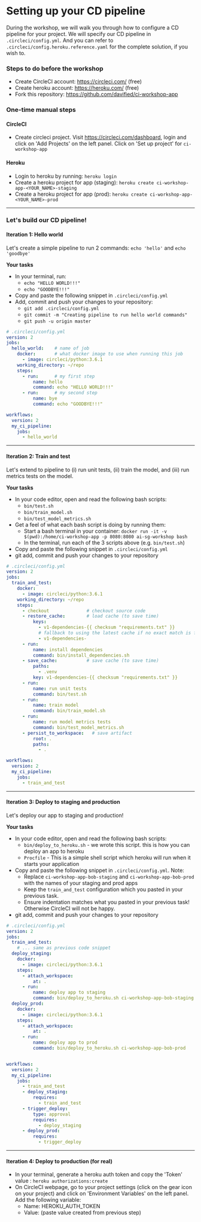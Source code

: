 # Setting up your CD pipeline

During the workshop, we will walk you through how to configure a CD pipeline for your project. We will specify our CD pipeline in `.circleci/config.yml`. And you can refer to `.circleci/config.heroku.reference.yaml` for the complete solution, if you wish to.

### Steps to do before the workshop
- Create CircleCI account: https://circleci.com/ (free)
- Create heroku account: https://heroku.com/ (free)
- Fork this repository: https://github.com/davified/ci-workshop-app

### One-time manual steps
#### CircleCI
- Create circleci project. Visit https://circleci.com/dashboard, login and click on 'Add Projects' on the left panel. Click on 'Set up project' for `ci-workshop-app`

#### Heroku
- Login to heroku by running: `heroku login`
- Create a heroku project for app (staging): `heroku create ci-workshop-app-<YOUR_NAME>-staging`
- Create a heroku project for app (prod): `heroku create ci-workshop-app-<YOUR_NAME>-prod`

___

### Let's build our CD pipeline!

#### Iteration 1: Hello world

Let's create a simple pipeline to run 2 commands: `echo 'hello'` and `echo 'goodbye'`

**Your tasks**
- In your terminal, run:
  - `echo "HELLO WORLD!!!"`
  - `echo "GOODBYE!!!"`
- Copy and paste the following snippet in `.circleci/config.yml`
- Add, commit and push your changes to your repository:
  - `git add .circleci/config.yml`
  - `git commit -m "Creating pipeline to run hello world commands"`
  - `git push -u origin master`

```yaml
# .circleci/config.yml
version: 2
jobs:
  hello_world:    # name of job
    docker:       # what docker image to use when running this job 
      - image: circleci/python:3.6.1
    working_directory: ~/repo
    steps:
      - run:      # my first step
          name: hello
          command: echo "HELLO WORLD!!!"
      - run:      # my second step
          name: bye
          command: echo "GOODBYE!!!"

workflows:
  version: 2
  my_ci_pipeline:
    jobs:
      - hello_world
```

___

#### Iteration 2: Train and test

Let's extend to pipeline to (i) run unit tests, (ii) train the model, and (iii) run metrics tests on the model.

**Your tasks**
- In your code editor, open and read the following bash scripts:
  - `bin/test.sh`
  - `bin/train_model.sh`
  - `bin/test_model_metrics.sh`
- Get a feel of what each bash script is doing by running them:
  - Start a bash terminal in your container: `docker run -it -v $(pwd):/home/ci-workshop-app -p 8080:8080 ai-sg-workshop bash`
  - In the terminal, run each of the 3 scripts above (e.g. `bin/test.sh`)
- Copy and paste the following snippet in `.circleci/config.yml`
- git add, commit and push your changes to your repository

```yaml
# .circleci/config.yml
version: 2
jobs:
  train_and_test:
    docker:
      - image: circleci/python:3.6.1
    working_directory: ~/repo
    steps:
      - checkout              # checkout source code
      - restore_cache:        # load cache (to save time)
          keys:
            - v1-dependencies-{{ checksum "requirements.txt" }}
            # fallback to using the latest cache if no exact match is found
            - v1-dependencies-
      - run:
          name: install dependencies
          command: bin/install_dependencies.sh
      - save_cache:           # save cache (to save time)
          paths:
            - .venv
          key: v1-dependencies-{{ checksum "requirements.txt" }}
      - run:
          name: run unit tests
          command: bin/test.sh
      - run:
          name: train model
          command: bin/train_model.sh
      - run:
          name: run model metrics tests
          command: bin/test_model_metrics.sh
      - persist_to_workspace:   # save artifact
          root: .
          paths:
            - .

workflows:
  version: 2
  my_ci_pipeline:
    jobs:
      - train_and_test
```

___

#### Iteration 3: Deploy to staging and production

Let's deploy our app to staging and production!

**Your tasks**
- In your code editor, open and read the following bash scripts:
  - `bin/deploy_to_heroku.sh` - we wrote this script. this is how you can deploy an app to heroku
  - `Procfile` - This is a simple shell script which heroku will run when it starts your application
- Copy and paste the following snippet in `.circleci/config.yml`. Note:
  - Replace `ci-workshop-app-bob-staging` and `ci-workshop-app-bob-prod` with the names of your staging and prod apps
  - Keep the `train_and_test` configuration which you pasted in your previous task.
  - Ensure indentation matches what you pasted in your previous task! Otherwise CircleCI will not be happy.
- git add, commit and push your changes to your repository


```yaml
# .circleci/config.yml
version: 2
jobs:
  train_and_test:
    # ... same as previous code snippet
  deploy_staging:
    docker:
      - image: circleci/python:3.6.1
    steps:
      - attach_workspace:
          at: .
      - run:
          name: deploy app to staging
          command: bin/deploy_to_heroku.sh ci-workshop-app-bob-staging
  deploy_prod:
    docker:
      - image: circleci/python:3.6.1
    steps:
      - attach_workspace:
          at: .
      - run:
          name: deploy app to prod
          command: bin/deploy_to_heroku.sh ci-workshop-app-bob-prod


workflows:
  version: 2
  my_ci_pipeline:
    jobs:
      - train_and_test
      - deploy_staging:
          requires:
            - train_and_test
      - trigger_deploy:
          type: approval
          requires:
            - deploy_staging
      - deploy_prod:
          requires:
            - trigger_deploy
```

___

#### Iteration 4: Deploy to production (for real)

- In your terminal, generate a heroku auth token and copy the 'Token' value : `heroku authorizations:create`
- On CircleCI webpage, go to your project settings (click on the gear icon on your project) and click on 'Environment Variables' on the left panel. Add the following variable:
  - Name: HEROKU_AUTH_TOKEN
  - Value: (paste value created from previous step)